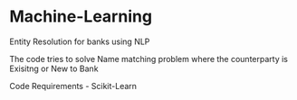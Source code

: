 # Machine-Learning

Entity Resolution for banks using NLP

The code tries to solve Name matching problem where the counterparty is Exisitng or New to Bank

Code Requirements - Scikit-Learn

